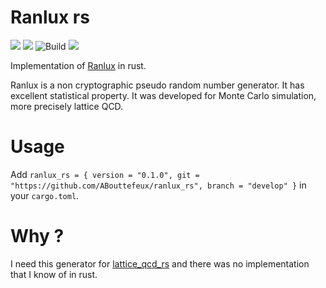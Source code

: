 # Ranlux rs
![](https://img.shields.io/badge/language-Rust-orange)
[![](https://img.shields.io/badge/doc-Read_Me-blue)](https://abouttefeux.github.io/ranlux_rs/ranlux_rs/index.html)
![Build](https://img.shields.io/github/workflow/status/ABouttefeux/ranlux_rs/Rust)
![](https://img.shields.io/github/license/ABouttefeux/ranlux_rs)

Implementation of [Ranlux](https://luscher.web.cern.ch/luscher/ranlux/) in rust.

Ranlux is a non cryptographic pseudo random number generator. It has excellent statistical property.
It was developed for Monte Carlo simulation, more precisely lattice QCD.

# Usage

Add `ranlux_rs = { version = "0.1.0", git = "https://github.com/ABouttefeux/ranlux_rs", branch = "develop" }` in your `cargo.toml`.

# Why ?
I need this generator for [lattice_qcd_rs](https://github.com/ABouttefeux/lattice-qcd-rs) and there was no implementation that I know of in rust.
